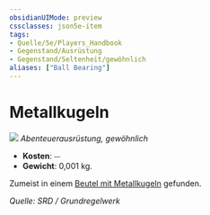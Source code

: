 ```yaml
---
obsidianUIMode: preview
cssclasses: json5e-item
tags:
- Quelle/5e/Players_Handbook
- Gegenstand/Ausrüstung
- Gegenstand/Seltenheit/gewöhnlich
aliases: ["Ball Bearing"]
---
```

# Metallkugeln
![](../../../99%20-%20Setup/Files/Bildersammlung/Symbolik/Gegenstände.webp#token)
*Abenteuerausrüstung, gewöhnlich*  

- **Kosten**: ⏤
- **Gewicht**: 0,001 kg.

Zumeist in einem [Beutel mit Metallkugeln](Metallkugeln-Beutel-mit-1000.md) gefunden.

*Quelle: SRD / Grundregelwerk*